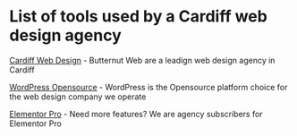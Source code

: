 # List of tools used by a Cardiff web design agency

<a href="https://butternutweb.co.uk" target="_blank">Cardiff Web Design</a> - Butternut Web are a leadign web design agency in Cardiff

<a href="https://wordpress.org" target="_blank">WordPress Opensource</a> - WordPress is the Opensource platform choice for the web design company we operate

<a href="https://elementor.com" target="_blank">Elementor Pro</a> - Need more features? We are agency subscribers for Elementor Pro
